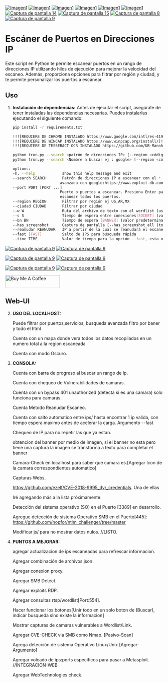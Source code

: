 
[![Imagen1](https://i.postimg.cc/5NY4hR7p/Captura-de-pantalla-21-3-2024-54050-127-0-0-1.jpg)](https://i.postimg.cc/5NY4hR7)
[![Imagen1](https://i.postimg.cc/TPpvbyz0/Captura-de-pantalla-21-3-2024-54357-127-0-0-1.jpg)](https://postimg.cc/LqKWKs6g)
[![Imagen1](https://i.postimg.cc/jL3ZjGcL/Captura-de-pantalla-10.png)](https://postimg.cc/jL3ZjGc)
[![Imagen1](https://i.postimg.cc/KR80xZn6/Captura-de-pantalla-11.png)](https://postimg.cc/KR80xZn6)
[![Imagen1](https://i.postimg.cc/06Dfcrsw/Captura-de-pantalla-12.png)](https://postimg.cc/06Dfcrsw)
[![Imagen1](https://i.postimg.cc/dhz62rzF/Captura-de-pantalla-13.png)](https://postimg.cc/dhz62rzF)
[![Captura de pantalla 14](https://i.postimg.cc/xJQP7YfF/Captura-de-pantalla-14.png)](https://postimg.cc/xJQP7YfF)
[![Captura de pantalla 15](https://i.postimg.cc/G4BzTqgz/Captura-de-pantalla-15.png)](https://postimg.cc/G4BzTqgz)
[![Captura de pantalla 8](https://i.postimg.cc/DmFCpQmy/Captura-de-pantalla-8.png)](https://postimg.cc/DmFCpQmy)
[![Captura de pantalla 9](https://i.postimg.cc/pyZsw9nQ/Captura-de-pantalla-9.png)](https://postimg.cc/pyZsw9nQ)


# Escáner de Puertos en Direcciones IP

Este script en Python te permite escanear puertos en un rango de direcciones IP utilizando hilos de ejecución para mejorar la velocidad del escaneo. Además, proporciona opciones para filtrar por región y ciudad, y te permite personalizar los puertos a escanear.

## Uso

1. **Instalación de dependencias:**
   Antes de ejecutar el script, asegúrate de tener instaladas las dependencias necesarias. Puedes instalarlas ejecutando el siguiente comando:

   ```bash
   pip install -r requirements.txt

   !!![REQUIERE DE CHROME INSTALADO https://www.google.com/intl/es-419/chrome/]!!!
   !!![REQUIERE DE WINCAP INSTALADO https://www.winpcap.org/install/]!!!
   !!![REQUIERE DE TESSERACT OCR INSTALADO https://github.com/UB-Mannheim/tesseract/wiki]!!! TRANSFORMA IMAGENES A TEXTO PARA EL BANNER, EN CASO DE NO OBTENERSE POR EL SOCK.

   python tron.py --search <patrón de direcciones IP> [--region <código de región>] [--ciudad <nombre de la ciudad>] [--port 80 443 21] [--port 80] [--w diccionario.txt]
   python tron.py --search <Nombre a buscar ej : google> [--region <código de región>] [--ciudad <nombre de la ciudad>] [--w diccionario.txt]

   options:
   -h, --help            show this help message and exit
   --search SEARCH       Patrón de direcciones IP a escanear con el * como comodín (ejemplo: 192.168.*.*) busqueda
                        avanzada con google:https://www.exploit-db.com/google-hacking-database
   --port PORT [PORT ...]
                        Puerto o puertos a escanear. Presiona Enter para usar los puertos predeterminados o "all" para
                        escanear todos los puertos.
   --region REGION       Filtrar por región ej US,AR,MX
   --ciudad CIUDAD       Filtrar por ciudad
   --w W                 Ruta del archivo de texto con el wordlist (usuarios y contraseñas)
   --s S                 Tiempo de espera entre conexiones[SOCKET] (valor predeterminado: 0.5 segundos)
   --bn BN               Tiempo de espera [BANNER] (valor predeterminado: 2 segundos)
   --has_screenshot      Captura de pantalla [--has_screenshot all (todas las urls)] [--has_screenshot cam (todas las que se reconocen como camaras)]
   --reanudar REANUDAR   IP a partir de la cual se reanudará el escaneo EJ: --search 144.88.*.* --reanudar 144.88.92.63
   --fast [FAST]         Salto de IPS para búsqueda rápida
   --time TIME           Valor de tiempo para la opción --fast, esta opcion controla el tiempo de espera entre saltos.
   

[![Captura de pantalla 9](https://i.postimg.cc/V6qby6Rp/Paypal-2014-logo-removebg-preview.png)](https://postimg.cc/7GLL0qjn)
[![Captura de pantalla 9](https://i.postimg.cc/mZFVpNC6/PaypalQR.png)](https://postimg.cc/fkDxJdHx)

[![Captura de pantalla 9](https://i.postimg.cc/pX6mBNzD/Donate.png)](https://postimg.cc/Tpn2R4kw)
[![Captura de pantalla 9](https://i.postimg.cc/XYS2qPqg/frame.png)](https://postimg.cc/RNd1bXc3)

[![Captura de pantalla 9](https://i.postimg.cc/7L6Kbsjs/uala-preview-removebg-preview.png)](https://postimg.cc/BjrTVgSH)
[![Captura de pantalla 9](https://i.postimg.cc/cJf9YgX2/frame-1.png)](https://postimg.cc/cK4BGHqB)

<a href="https://www.buymeacoffee.com/fabriciolou" target="_blank"><img src="https://cdn.buymeacoffee.com/buttons/default-orange.png" alt="Buy Me A Coffee" height="41" width="174"></a>

## Web-UI

2. **USO DEL LOCALHOST:**
   
   Puede filtrar por puertos,servicios, busqueda avanzada filtro por baner y todo el html
   
   Cuenta con un mapa donde vera todos los datos recopilados en un numero total a la region escaneada
   
   Cuenta con modo Oscuro.

   
4. **CONSOLA:**
   
   Cuenta con barra de progreso al buscar un rango de ip.
   
   Cuenta con chequeo de Vulnerabilidades de camaras.
   
   Cuenta con un bypass 401 unauthorized (detecta si es una camara) solo funciona para camaras.

   Cuenta Metodo Reanudar Escaneo.

   Cuenta con salto automatico entre ips/ hasta encontrar 1 ip valida, con tiempo espera maximo antes de acelerar la carga. Argumento --fast

   Chequeo de IP para no repetir las que ya estan.

   obtencion del banner por medio de imagen, si el banner no esta pero tiene una captura la imagen se transforma a texto para completar el banner

   Camara-Check en localhost para saber que camara es.[Agregar Icon de la camara correspondientes automatico]

   Capturas Webs.
   
   https://github.com/ezelf/CVE-2018-9995_dvr_credentials. Una de ellas
  
   Iré agregando más a la lista próximamente.

   Detección del sistema operativo (SO) en el Puerto [3389] en desarrollo.

   Agregue detección de sistema Operativo SMB en el Puerto[445]: https://github.com/nopfor/ntlm_challenger/tree/master

   Modificar js/ para no mostrar datos nulos. //LISTO.
  
4. **PUNTOS A MEJORAR:**

   agregar actualizacion de ips escaneadas para refrescar informacion.

   Agregar combinación de archivos json. 
   
   Agregar conexion proxy.

   Agregar SMB Detect.
   
   Agregar exploits RDP.
   
   Agregar consultas rtsp/wordlist[Port:554].

   Hacer funcionar los botones[Unir todo en un solo boton de (Buscar), indicar busqueda sino existe la informacion]

   Mostrar capturas de camaras vulnerables a Wordlist/Link.

   Agregar CVE-CHECK  via SMB como Nmap. [Pasivo-Scan]

   Agrega detección de sistema Operativo Linux/Unix [Agregar-Argumento]

   Agregar volcado de ips:ports especificos para pasar a Metasploit. //INTEGRACION-WEB

   Agregar WebTechnologies check.
